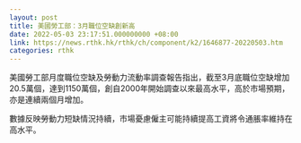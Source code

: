 ```yaml
---
layout: post
title: 美國勞工部：3月職位空缺創新高
date: 2022-05-03 23:17:51.000000000 +08:00
link: https://news.rthk.hk/rthk/ch/component/k2/1646877-20220503.htm
categories: rthk
---
```


美國勞工部月度職位空缺及勞動力流動率調查報告指出，截至3月底職位空缺增加20.5萬個，達到1150萬個，創自2000年開始調查以來最高水平，高於市場預期，亦是連續兩個月增加。

數據反映勞動力短缺情況持續，市場憂慮僱主可能持續提高工資將令通脹率維持在高水平。
